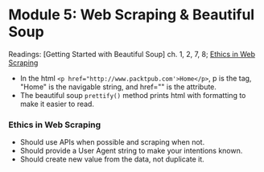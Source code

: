 # Module 5: Web Scraping & Beautiful Soup

Readings: [Getting Started with Beautiful Soup] ch. 1, 2, 7, 8; [Ethics in Web Scraping](https://towardsdatascience.com/ethics-in-web-scraping-b96b18136f01)

- In the html `<p href="http://www.packtpub.com'>Home</p>`, p is the tag, "Home" is the navigable string, and href="" is the attribute.
- The beautiful soup `prettify()` method prints html with formatting to make it easier to read.

### Ethics in Web Scraping

- Should use APIs when possible and scraping when not.
- Should provide a User Agent string to make your intentions known.
- Should create new value from the data, not duplicate it.